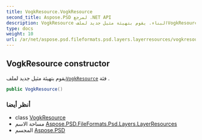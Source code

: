 ```yaml
---
title: VogkResource.VogkResource
second_title: Aspose.PSD لمرجع .NET API
description: VogkResource البناء. يقوم بتهيئة مثيل جديد لملفVogkResource فئة .
type: docs
weight: 10
url: /ar/net/aspose.psd.fileformats.psd.layers.layerresources/vogkresource/vogkresource/
---
```

## VogkResource constructor

يقوم بتهيئة مثيل جديد لملف[`VogkResource`](../) فئة .

```csharp
public VogkResource()
```

### أنظر أيضا

* class [VogkResource](../)
* مساحة الاسم [Aspose.PSD.FileFormats.Psd.Layers.LayerResources](../../vogkresource/)
* المجسم [Aspose.PSD](../../../)


